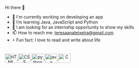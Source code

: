 Hi there 👋

- 🔭 I'm currently working on developing an app
- 🌱 I’m learning Java, JavaScript and Python
- 👯 I am looking for an internship opportunity to show my skills
- 📫 How to reach me: teresaanateixeira@gmail.com
- ⚡ Fun fact: I love to read and write about life


<div style="display: inline_block"><br>
  <a href="https://github.com/AnaTeresaTeixeira/JavaScript" img align="center" alt="JavaScript" height="30" width="40" src="https://raw.githubusercontent.com/devicons/devicon/master/icons/javascript/javascript-plain.svg">
  <img align="center" alt="HTML" height="30" width="40" src="https://github.com/AnaTeresaTeixeira/Google">
  <img align="center" alt="CSS" height="30" width="40" src="">
  <img align="center" alt="python" height="30" width="40" src="">
  <img align="center" alt="java" height="30" width="40" src="">
  <img align="center" alt="C" height="30" width="40" src="https://github.com/AnaTeresaTeixeira/CS50">
</div>

